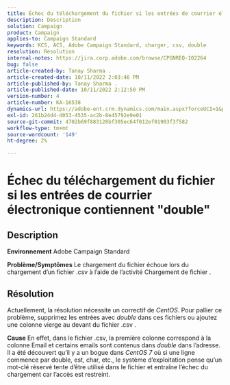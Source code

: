 ```yaml
---
title: Échec du téléchargement du fichier si les entrées de courrier électronique contiennent "double"
description: Description
solution: Campaign
product: Campaign
applies-to: Campaign Standard
keywords: KCS, ACS, Adobe Campaign Standard, charger, csv, double
resolution: Resolution
internal-notes: https://jira.corp.adobe.com/browse/CPGNREQ-102264
bug: false
article-created-by: Tanay Sharma .
article-created-date: 10/11/2022 2:03:46 PM
article-published-by: Tanay Sharma .
article-published-date: 10/11/2022 2:12:50 PM
version-number: 4
article-number: KA-16538
dynamics-url: https://adobe-ent.crm.dynamics.com/main.aspx?forceUCI=1&pagetype=entityrecord&etn=knowledgearticle&id=323d0582-6d49-ed11-bba2-0022480868ff
exl-id: 261b24d4-d053-4535-ac2b-8e45792e9e01
source-git-commit: 4702b69f883128bf305ec64f012ef01903f3f582
workflow-type: tm+mt
source-wordcount: '149'
ht-degree: 2%

---
```


# Échec du téléchargement du fichier si les entrées de courrier électronique contiennent &quot;double&quot;

## Description

<b>Environnement</b>
Adobe Campaign Standard


<b>Problème/Symptômes</b>
Le chargement du fichier échoue lors du chargement d’un fichier .csv à l’aide de l’activité Chargement de fichier .


## Résolution


Actuellement, la résolution nécessite un correctif de *CentOS*. Pour pallier ce problème, supprimez les entrées avec *double* dans ces fichiers ou ajoutez une colonne vierge au devant du fichier .csv .


<b>Cause</b>
En effet, dans le fichier .csv, la première colonne correspond à la colonne Email et certains emails sont contenus dans *double* dans l’adresse. Il a été découvert qu’il y a un bogue dans *CentOS 7* où si une ligne commence par double, est, char, etc., le système d’exploitation pense qu’un mot-clé réservé tente d’être utilisé dans le fichier et entraîne l’échec du chargement car l’accès est restreint.
